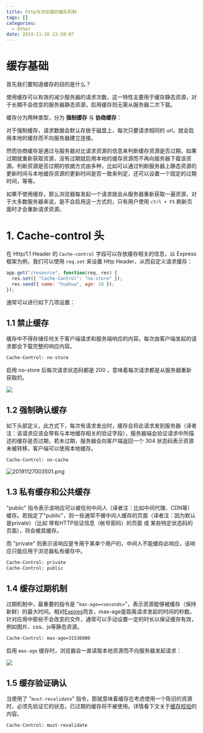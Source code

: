 ```yaml
---
title: http与浏览器的缓存机制
tags: []
categories:
  - Other
date: 2019-11-26 23:50:07
---
```


# 缓存基础

首先我们要知道缓存的目的是什么？

使用缓存可以有效的减少服务器的请求次数，这一特性主要用于缓存静态资源，对于长期不会改变的服务器静态资源，启用缓存则无需从服务器二次下载。

缓存分为两种类型，分为 **强制缓存** 与 **协商缓存**：

对于强制缓存，请求数据会默认存放于磁盘上，每次只要请求相同的 url，就会启用本地的缓存而不向服务器建立连接。

然而协商缓存是通过与服务器对比请求资源的信息来判断缓存资源是否过期，如果过期就重新获取资源，没有过期就启用本地的缓存资源而不再向服务器下载该资源。判断资源是否过期的依据方式由多种，比如可以通过判断服务器上静态资源的更新时间与本地缓存资源的更新时间是否一致来判定，还可以设置一个固定的过期时间，等等。

如果不使用缓存，那么浏览器每发起一个请求就会从服务器重新获取一遍资源，对于大多数服务器来说，是不会启用这一方式的，只有用户使用 `ctrl + F5` 刷新页面时才会重新请求资源。


# 1. Cache-control 头

在 Http/1.1 Header 的 `Cache-control` 字段可以存放缓存相关的信息，以 Express 框架为例，我们可以使用 `req.set` 来设置 Http Header，从而自定义请求缓存：

```js
app.get("/resource", function(req, res) {
  res.set({ "Cache-Control": "no-store" });
  res.send({ name: "huahua", age: 18 });
});
```

通常可以进行如下几项设置：

## 1.1 禁止缓存

缓存中不得存储任何关于客户端请求和服务端响应的内容。每次由客户端发起的请求都会下载完整的响应内容。

```html
Cache-Control: no-store
```

启用 no-store 后每次请求状态码都是 200 ，意味着每次请求都是从服务器重新获取的。

![](https://i.loli.net/2019/11/27/t8GiJYRX9anbdrC.png)

## 1.2 强制确认缓存

如下头部定义，此方式下，每次有请求发出时，缓存会将此请求发到服务器（译者注：该请求应该会带有与本地缓存相关的验证字段），服务器端会验证请求中所描述的缓存是否过期，若未过期，服务器会向客户端返回一个 304 状态码表示资源未被转移，客户端可以使用本地缓存。

```html
Cache-Control: no-cache
```

![20191127003501.png](https://i.loli.net/2019/11/27/jicZeKFHkGhCYaJ.png)

## 1.3 私有缓存和公共缓存

"public" 指令表示该响应可以被任何中间人（译者注：比如中间代理、CDN等）缓存。若指定了"public"，则一些通常不被中间人缓存的页面（译者注：因为默认是private）（比如 带有HTTP验证信息（帐号密码）的页面 或 某些特定状态码的页面），将会被其缓存。

而 "private" 则表示该响应是专用于某单个用户的，中间人不能缓存此响应，该响应只能应用于浏览器私有缓存中。

```html
Cache-Control: private
Cache-Control: public
```

## 1.4 缓存过期机制

过期机制中，最重要的指令是 "`max-age=<seconds>`"，表示资源能够被缓存（保持新鲜）的最大时间。相对[Expires](https://developer.mozilla.org/zh-CN/docs/Web/HTTP/Headers/Expires)而言，max\-age是距离请求发起的时间的秒数。针对应用中那些不会改变的文件，通常可以手动设置一定的时长以保证缓存有效，例如图片、css、js等静态资源。

```html
Cache-Control: max-age=31536000
```

启用 `max-age` 缓存时，浏览器会一直读取本地资源而不向服务器发起请求：

![](https://i.loli.net/2019/11/27/VjtNYor2aZ7GwDn.png)

## 1.5 缓存验证确认

当使用了 "`must-revalidate`" 指令，那就意味着缓存在考虑使用一个陈旧的资源时，必须先验证它的状态，已过期的缓存将不被使用。详情看下文关于[缓存校验](https://developer.mozilla.org/zh-CN/docs/Web/HTTP/Caching_FAQ#Cache_validation)的内容。

```html
Cache-Control: must-revalidate
```